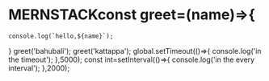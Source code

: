 # MERNSTACKconst greet=(name)=>{
    console.log(`hello,${name}`);
}
greet('bahubali');
greet('kattappa');
global.setTimeout(()=>{
    console.log('in the timeout');
},5000);
const int=setInterval(()=>{
    console.log('in the every interval');
},2000);

